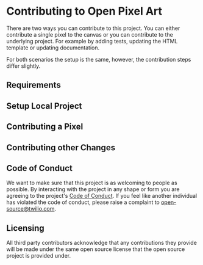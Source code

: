 # Contributing to Open Pixel Art

There are two ways you can contribute to this project. You can either contribute a single pixel to the canvas or you can contribute to the underlying project. For example by adding tests, updating the HTML template or updating documentation.

For both scenarios the setup is the same, however, the contribution steps differ slightly.

## Requirements

## Setup Local Project

## Contributing a Pixel

## Contributing other Changes

## Code of Conduct

We want to make sure that this project is as welcoming to people as possible. By interacting with the project in any shape or form you are agreeing to the project's [Code of Conduct](CODE_OF_CONDUCT.md). If you feel like another individual has violated the code of conduct, please raise a complaint to [open-source@twilio.com](mailto:open-source@twilio.com).

## Licensing

All third party contributors acknowledge that any contributions they provide will be made under the same open source license that the open source project is provided under.
